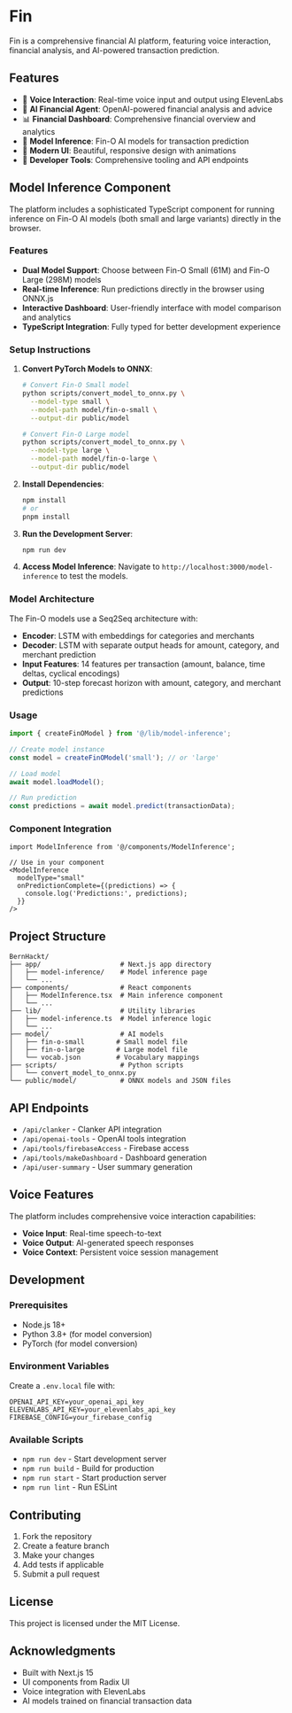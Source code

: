 # Fin

Fin is a comprehensive financial AI platform, featuring voice interaction, financial analysis, and AI-powered transaction prediction.

## Features

- 🎤 **Voice Interaction**: Real-time voice input and output using ElevenLabs
- 🤖 **AI Financial Agent**: OpenAI-powered financial analysis and advice
- 📊 **Financial Dashboard**: Comprehensive financial overview and analytics
- 🧠 **Model Inference**: Fin-O AI models for transaction prediction
- 🎨 **Modern UI**: Beautiful, responsive design with animations
- 🔧 **Developer Tools**: Comprehensive tooling and API endpoints

## Model Inference Component

The platform includes a sophisticated TypeScript component for running inference on Fin-O AI models (both small and large variants) directly in the browser.

### Features

- **Dual Model Support**: Choose between Fin-O Small (61M) and Fin-O Large (298M) models
- **Real-time Inference**: Run predictions directly in the browser using ONNX.js
- **Interactive Dashboard**: User-friendly interface with model comparison and analytics
- **TypeScript Integration**: Fully typed for better development experience

### Setup Instructions

1. **Convert PyTorch Models to ONNX**:
   ```bash
   # Convert Fin-O Small model
   python scripts/convert_model_to_onnx.py \
     --model-type small \
     --model-path model/fin-o-small \
     --output-dir public/model

   # Convert Fin-O Large model  
   python scripts/convert_model_to_onnx.py \
     --model-type large \
     --model-path model/fin-o-large \
     --output-dir public/model
   ```

2. **Install Dependencies**:
   ```bash
   npm install
   # or
   pnpm install
   ```

3. **Run the Development Server**:
   ```bash
   npm run dev
   ```

4. **Access Model Inference**:
   Navigate to `http://localhost:3000/model-inference` to test the models.

### Model Architecture

The Fin-O models use a Seq2Seq architecture with:
- **Encoder**: LSTM with embeddings for categories and merchants
- **Decoder**: LSTM with separate output heads for amount, category, and merchant prediction
- **Input Features**: 14 features per transaction (amount, balance, time deltas, cyclical encodings)
- **Output**: 10-step forecast horizon with amount, category, and merchant predictions

### Usage

```typescript
import { createFinOModel } from '@/lib/model-inference';

// Create model instance
const model = createFinOModel('small'); // or 'large'

// Load model
await model.loadModel();

// Run prediction
const predictions = await model.predict(transactionData);
```

### Component Integration

```tsx
import ModelInference from '@/components/ModelInference';

// Use in your component
<ModelInference 
  modelType="small" 
  onPredictionComplete={(predictions) => {
    console.log('Predictions:', predictions);
  }}
/>
```

## Project Structure

```
BernHackt/
├── app/                    # Next.js app directory
│   ├── model-inference/    # Model inference page
│   └── ...
├── components/             # React components
│   ├── ModelInference.tsx  # Main inference component
│   └── ...
├── lib/                    # Utility libraries
│   ├── model-inference.ts  # Model inference logic
│   └── ...
├── model/                  # AI models
│   ├── fin-o-small        # Small model file
│   ├── fin-o-large        # Large model file
│   └── vocab.json         # Vocabulary mappings
├── scripts/                # Python scripts
│   └── convert_model_to_onnx.py
└── public/model/           # ONNX models and JSON files
```

## API Endpoints

- `/api/clanker` - Clanker API integration
- `/api/openai-tools` - OpenAI tools integration
- `/api/tools/firebaseAccess` - Firebase access
- `/api/tools/makeDashboard` - Dashboard generation
- `/api/user-summary` - User summary generation

## Voice Features

The platform includes comprehensive voice interaction capabilities:

- **Voice Input**: Real-time speech-to-text
- **Voice Output**: AI-generated speech responses
- **Voice Context**: Persistent voice session management

## Development

### Prerequisites

- Node.js 18+
- Python 3.8+ (for model conversion)
- PyTorch (for model conversion)

### Environment Variables

Create a `.env.local` file with:

```env
OPENAI_API_KEY=your_openai_api_key
ELEVENLABS_API_KEY=your_elevenlabs_api_key
FIREBASE_CONFIG=your_firebase_config
```

### Available Scripts

- `npm run dev` - Start development server
- `npm run build` - Build for production
- `npm run start` - Start production server
- `npm run lint` - Run ESLint

## Contributing

1. Fork the repository
2. Create a feature branch
3. Make your changes
4. Add tests if applicable
5. Submit a pull request

## License

This project is licensed under the MIT License.

## Acknowledgments

- Built with Next.js 15
- UI components from Radix UI
- Voice integration with ElevenLabs
- AI models trained on financial transaction data
